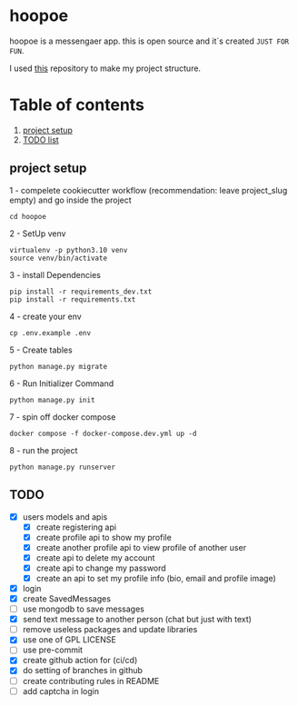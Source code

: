 # hoopoe

hoopoe is a messengaer app. this is open source and it`s created ``` JUST FOR FUN ```.

I used [this](https://github.com/amirbahador-hub/django_style_guide) repository to make my project structure. 

# Table of contents
1. [project setup](#projec_setup)
2. [TODO list](#todo)


## project setup <a name="projec_setup"></a>

1 - compelete cookiecutter workflow (recommendation: leave project_slug empty) and go inside the project
```
cd hoopoe
```

2 - SetUp venv
```
virtualenv -p python3.10 venv
source venv/bin/activate
```

3 - install Dependencies
```
pip install -r requirements_dev.txt
pip install -r requirements.txt
```

4 - create your env
```
cp .env.example .env
```

5 - Create tables
```
python manage.py migrate
```

6 - Run Initializer Command
```
python manage.py init
```

7 - spin off docker compose
```
docker compose -f docker-compose.dev.yml up -d
```

8 - run the project
```
python manage.py runserver
```

## TODO <a name="todo"></a>

- [x] users models and apis
    - [x] create registering api
    - [x] create profile api to show my profile
    - [x] create another profile api to view profile of another user
    - [x] create api to delete my account
    - [x] create api to change my password
    - [x] create an api to set my profile info (bio, email and profile image)
- [x] login
- [x] create SavedMessages
- [ ] use mongodb to save messages
- [x] send text message to another person (chat but just with text)
- [ ] remove useless packages and update libraries
- [x] use one of GPL LICENSE
- [ ] use pre-commit
- [x] create github action for (ci/cd)
- [x] do setting of branches in github
- [ ] create contributing rules in README 
- [ ] add captcha in login
